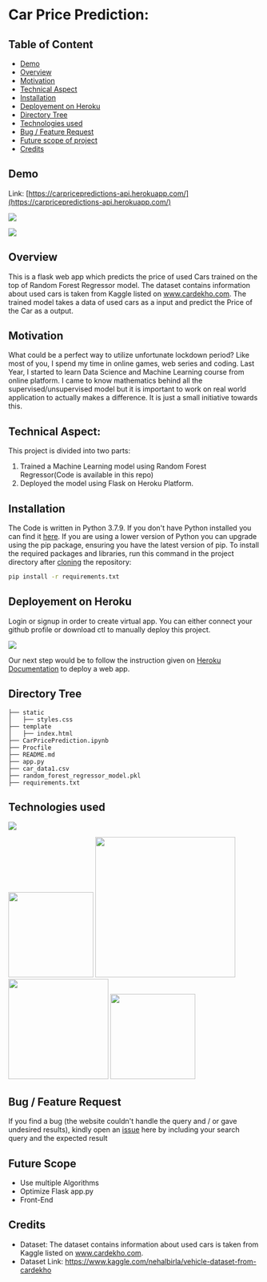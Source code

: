 # Car Price Prediction:

## Table of Content
  * [Demo](#demo)
  * [Overview](#overview)
  * [Motivation](#motivation)
  * [Technical Aspect](#Technical-Aspect)
  * [Installation](#installation)
  * [Deployement on Heroku](#deployement-on-heroku)
  * [Directory Tree](#directory-tree)
  * [Technologies used](#technologies-used)
  * [Bug / Feature Request](#bug---feature-request)
  * [Future scope of project](#future-scope)
  * [Credits](#credits)
  
## Demo
Link: [https://carpricepredictions-api.herokuapp.com/](https://carpricepredictions-api.herokuapp.com/)

[![](https://i.imgur.com/NZxvv5f.png)](https://carpricepredictions-api.herokuapp.com/)

[![](https://i.imgur.com/2PxcsLa.png)](https://carpricepredictions-api.herokuapp.com/)
  
## Overview
This is a flask web app which predicts the price of used Cars trained on the top of Random Forest Regressor model. The dataset contains information about used cars is taken from   Kaggle listed on www.cardekho.com. The trained model takes a data of used cars as a input and predict the Price of the Car as a output.
  
## Motivation
What could be a perfect way to utilize unfortunate lockdown period? Like most of you, I spend my time in online games, web series and coding. Last Year, I started to learn Data   Science and Machine Learning course from online platform. I came to know mathematics behind all the supervised/unsupervised model but it is important to work on real world         application to actually makes a difference. It is just a small initiative towards this.

## Technical Aspect:
This project is divided into two parts:
1) Trained a Machine Learning model using Random Forest Regressor(Code is available in this repo)
2) Deployed the model using Flask on Heroku Platform.

## Installation
The Code is written in Python 3.7.9. If you don't have Python installed you can find it [here](https://www.python.org/downloads/). If you are using a lower version of Python you can upgrade using the pip package, ensuring you have the latest version of pip. To install the required packages and libraries, run this command in the project directory after [cloning](https://www.howtogeek.com/451360/how-to-clone-a-github-repository/) the repository:
```bash
pip install -r requirements.txt
```

## Deployement on Heroku
Login or signup in order to create virtual app. You can either connect your github profile or download ctl to manually deploy this project.

[![](https://i.imgur.com/dKmlpqX.png)](https://heroku.com)

Our next step would be to follow the instruction given on [Heroku Documentation](https://devcenter.heroku.com/articles/getting-started-with-python) to deploy a web app.

## Directory Tree 
```
├── static 
│   ├── styles.css
├── template
│   ├── index.html
├── CarPricePrediction.ipynb
├── Procfile	
├── README.md
├── app.py
├── car_data1.csv	
├── random_forest_regressor_model.pkl
├── requirements.txt
```

## Technologies used

![](https://forthebadge.com/images/badges/made-with-python.svg)

[<img target="_blank" src="https://flask.palletsprojects.com/en/1.1.x/_images/flask-logo.png" width=170>](https://flask.palletsprojects.com/en/1.1.x/) [<img target="_blank" src="https://number1.co.za/wp-content/uploads/2017/10/gunicorn_logo-300x85.png" width=280>](https://gunicorn.org) [<img target="_blank" src="https://scikit-learn.org/stable/_static/scikit-learn-logo-small.png" width=200>](https://scikit-learn.org/stable/) [<img target="_blank" src="https://i.imgur.com/gh8nX4U.png" width=170>](https://flask.palletsprojects.com/en/1.1.x/)


## Bug / Feature Request

If you find a bug (the website couldn't handle the query and / or gave undesired results), kindly open an [issue](https://github.com/nayan2112/Car-Price-Prediction/issues) here by including your search query and the expected result

## Future Scope
* Use multiple Algorithms 
* Optimize Flask app.py
* Front-End 

## Credits
* Dataset: The dataset contains information about used cars is taken from Kaggle listed on www.cardekho.com.
* Dataset Link: https://www.kaggle.com/nehalbirla/vehicle-dataset-from-cardekho


